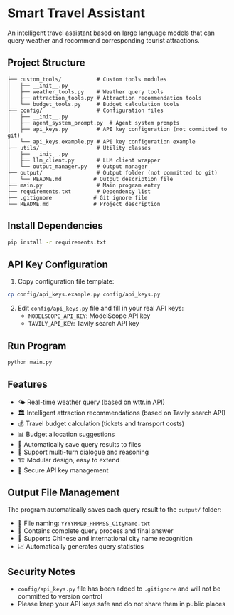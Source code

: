 # Smart Travel Assistant

An intelligent travel assistant based on large language models that can query weather and recommend corresponding tourist attractions.

## Project Structure

```
├── custom_tools/           # Custom tools modules
│   ├── __init__.py
│   ├── weather_tools.py    # Weather query tools
│   ├── attraction_tools.py # Attraction recommendation tools
│   └── budget_tools.py     # Budget calculation tools
├── config/                 # Configuration files
│   ├── __init__.py
│   ├── agent_system_prompt.py  # Agent system prompts
│   ├── api_keys.py         # API key configuration (not committed to git)
│   └── api_keys.example.py # API key configuration example
├── utils/                  # Utility classes
│   ├── __init__.py
│   ├── llm_client.py       # LLM client wrapper
│   └── output_manager.py   # Output manager
├── output/                 # Output folder (not committed to git)
│   └── README.md          # Output description file
├── main.py                 # Main program entry
├── requirements.txt        # Dependency list
├── .gitignore             # Git ignore file
└── README.md              # Project description
```

## Install Dependencies

```bash
pip install -r requirements.txt
```

## API Key Configuration

1. Copy configuration file template:
```bash
cp config/api_keys.example.py config/api_keys.py
```

2. Edit `config/api_keys.py` file and fill in your real API keys:
   - `MODELSCOPE_API_KEY`: ModelScope API key
   - `TAVILY_API_KEY`: Tavily search API key

## Run Program

```bash
python main.py
```

## Features

- 🌤️ Real-time weather query (based on wttr.in API)
- 🏛️ Intelligent attraction recommendations (based on Tavily search API)
- 💰 Travel budget calculation (tickets and transport costs)
- 📊 Budget allocation suggestions
- 💾 Automatically save query results to files
- 🔄 Support multi-turn dialogue and reasoning
- 🏗️ Modular design, easy to extend
- 🔐 Secure API key management

## Output File Management

The program automatically saves each query result to the `output/` folder:

- 📁 File naming: `YYYYMMDD_HHMMSS_CityName.txt`
- 📄 Contains complete query process and final answer
- 🎯 Supports Chinese and international city name recognition
- 📈 Automatically generates query statistics

## Security Notes

- `config/api_keys.py` file has been added to `.gitignore` and will not be committed to version control
- Please keep your API keys safe and do not share them in public places